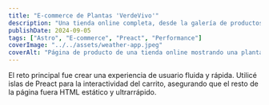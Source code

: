 ```yaml
---
title: "E-commerce de Plantas 'VerdeVivo'"
description: "Una tienda online completa, desde la galería de productos hasta un carrito de la compra funcional. Optimizada para un rendimiento de carga excelente gracias a Astro."
publishDate: 2024-09-05
tags: ["Astro", "E-commerce", "Preact", "Performance"]
coverImage: "../../assets/weather-app.jpeg"
coverAlt: "Página de producto de una tienda online mostrando una planta monstera en una maceta de cerámica."
---
```

El reto principal fue crear una experiencia de usuario fluida y rápida. Utilicé islas de Preact para la interactividad del carrito, asegurando que el resto de la página fuera HTML estático y ultrarrápido.